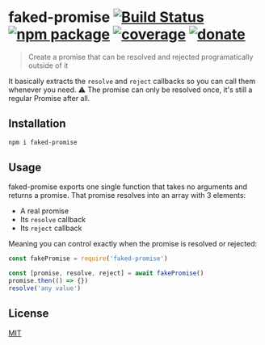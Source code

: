 # faked-promise [![Build Status](https://img.shields.io/circleci/project/posva/faked-promise/master.svg)](https://circleci.com/gh/posva/faked-promise) [![npm package](https://img.shields.io/npm/v/faked-promise.svg)](https://www.npmjs.com/package/faked-promise) [![coverage](https://img.shields.io/codecov/c/github/posva/faked-promise.svg)](https://codecov.io/github/posva/faked-promise) [![donate](https://img.shields.io/badge/donate-%E2%99%A5-ff69b4.svg)](https://github.com/posva/donate)

> Create a promise that can be resolved and rejected programatically outside of it

It basically extracts the `resolve` and `reject` callbacks so you can call them whenever you need.
⚠️ The promise can only be resolved once, it's still a regular Promise after all.

## Installation

```sh
npm i faked-promise
```

## Usage

faked-promise exports one single function that takes no arguments and returns a promise. That promise resolves into an array with 3 elements:

- A real promise
- Its `resolve` callback
- Its `reject` callback

Meaning you can control exactly when the promise is resolved or rejected:

```js
const fakePromise = require('faked-promise')

const [promise, resolve, reject] = await fakePromise()
promise.then(() => {})
resolve('any value')
```

## License

[MIT](http://opensource.org/licenses/MIT)
